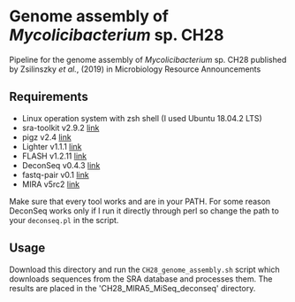# Genome assembly of *Mycolicibacterium* sp. CH28
Pipeline for the genome assembly of *Mycolicibacterium* sp. CH28 published by Zsilinszky *et al.*, (2019) in Microbiology Resource Announcements

## Requirements
* Linux operation system with zsh shell (I used Ubuntu 18.04.2 LTS)
* sra-toolkit v2.9.2 [link](https://github.com/ncbi/sra-tools)
* pigz v2.4 [link](https://github.com/madler/pigz)
* Lighter v1.1.1 [link](https://github.com/mourisl/Lighter)
* FLASH v1.2.11 [link](https://sourceforge.net/projects/flashpage/)
* DeconSeq v0.4.3 [link](https://sourceforge.net/projects/deconseq/files/)
* fastq-pair v0.1 [link](https://github.com/linsalrob/fastq-pair)
* MIRA v5rc2 [link](https://github.com/bachev/mira)

Make sure that every tool works and are in your PATH. For some reason DeconSeq works only if I run it directly through perl so change the path to your `deconseq.pl` in the script.

## Usage
Download this directory and run the `CH28_genome_assembly.sh` script which downloads sequences from the SRA database and processes them. The results are placed in the 'CH28_MIRA5_MiSeq_deconseq' directory.

